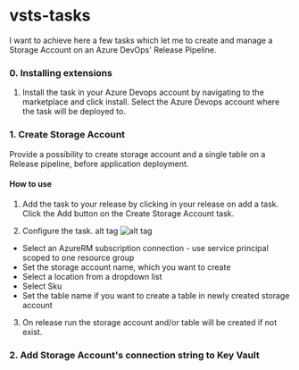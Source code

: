 # vsts-tasks

I want to achieve here a few tasks which let me to create and manage a Storage Account on an Azure DevOps' Release Pipeline.

### 0. Installing extensions

1. Install the task in your Azure Devops account by navigating to the marketplace and click install. Select the Azure Devops account where the task will be deployed to.

### 1. Create Storage Account
Provide a possibility to create storage account and a single table on a Release pipeline, before application deployment.

#### How to use

1. Add the task to your release by clicking in your release on add a task. Click the Add button on the Create Storage Account task.

2. Configure the task. alt tag
![alt tag](https://raw.githubusercontent.com/meanin/vsts-tasks/master/screenshots/createstorageaccount.png)
* Select an AzureRM subscription connection - use service principal scoped to one resource group
* Set the storage account name, which you want to create
* Select a location from a dropdown list 
* Select Sku
* Set the table name if you want to create a table in newly created storage account

3. On release run the storage account and/or table will be created if not exist.

### 2. Add Storage Account's connection string to Key Vault
